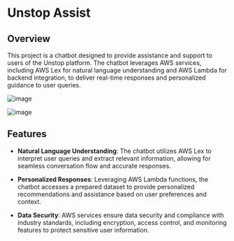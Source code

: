 # Unstop Assist

## Overview

This project is a chatbot designed to provide assistance and support to users of the Unstop platform. The chatbot leverages AWS services, including AWS Lex for natural language understanding and AWS Lambda for backend integration, to deliver real-time responses and personalized guidance to user queries.

![image](https://github.com/Nabanita29/unstop_talent_park/assets/107246882/d1b5d991-9777-4999-905d-48669d73fe53)

![image](https://github.com/Nabanita29/unstop_talent_park/assets/107246882/215eff2b-26be-4f11-b5c9-9626b5e95ba7)





## Features

- **Natural Language Understanding**: The chatbot utilizes AWS Lex to interpret user queries and extract relevant information, allowing for seamless conversation flow and accurate responses.
  
- **Personalized Responses**: Leveraging AWS Lambda functions, the chatbot accesses a prepared dataset to provide personalized recommendations and assistance based on user preferences and context.

- **Data Security**: AWS services ensure data security and compliance with industry standards, including encryption, access control, and monitoring features to protect sensitive user information.


